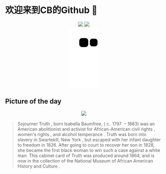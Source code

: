 
# 欢迎来到CB的Github 👋

<div align="center">
  <img height="137px" src="https://github-readme-stats.vercel.app/api?username=SuperCB&show_icons=true&theme=radical" />
  <img height="137px" src="https://github-readme-stats.vercel.app/api/top-langs/?username=SuperCB&hide_title=true&hide_border=true&layout=compact&langs_count=6&text_color=000&icon_color=fff" />
</div>


<div align="center">
    <img src="./contribution-snake/github-contribution-grid-snake.svg" />
</div>



## Picture of the day
<div align="center">
  <img width=400px src="https://upload.wikimedia.org/wikipedia/commons/thumb/a/a0/Cabinet_Card_of_Sojourner_Truth_-_Collection_of_the_National_Museum_of_African_American_History_and_Culture.jpg/435px-Cabinet_Card_of_Sojourner_Truth_-_Collection_of_the_National_Museum_of_African_American_History_and_Culture.jpg" />
</div>

>Sojourner Truth , born Isabella Baumfree, ( c.  1797  – 1883) was an American  abolitionist  and activist for  African-American civil rights ,  women's rights , and  alcohol temperance . Truth was born into slavery in  Swartekill, New York , but escaped with her infant daughter to freedom in 1826. After going to court to recover her son in 1828, she became the first black woman to win such a case against a white man. This  cabinet card  of Truth was produced around 1864, and is now in the collection of the  National Museum of African American History and Culture .


